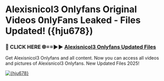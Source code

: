 # Alexisnicol3 Onlyfans Original Videos 0nlyFans Leaked - Files Updated! ({hju678})

<h3>🔴 CLICK HERE 🌐==►► <a href="https://tinyurl.com/ms9xzufz" rel="nofollow">Alexisnicol3 Onlyfans Updated Files</a></h3>

Get Alexisnicol3 Onlyfans and all content. Now you can access all videos and pictures of Alexisnicol3 Onlyfans. New Updated Files 2025!

[![{hju678}](https://i.imgur.com/PQ7UWWw.gif)](https://tinyurl.com/ms9xzufz)